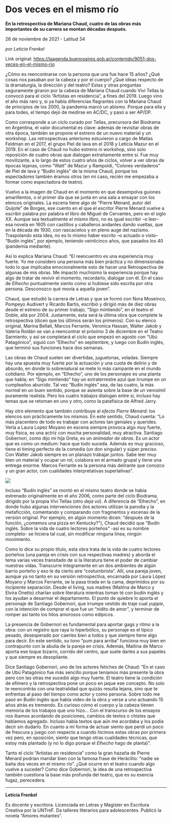 # Dos veces en el mismo río

**En la retrospectiva de Mariana Chaud, cuatro de las obras más importantes de su carrera se montan décadas después.**

26 de noviembre de 2021 - Latitud 34

_por Leticia Frenkel_

Link original: https://laagenda.buenosaires.gob.ar/contenido/9051-dos-veces-en-el-mismo-rio



¿Cómo es reencontrarse con la persona que una fue hace 15 años? ¿Qué cosas nos pasaban por la cabeza y por el cuerpo? ¿Qué ideas respecto de la dramaturgia, la dirección y del teatro? Estas y otras preguntas seguramente giraron por la cabeza de Mariana Chaud cuando Vivi Tellas la convocó para el ciclo “Artistas en residencia”, a fines del 2019. Luego vino el año más raro y, si ya había diferencias flagrantes con la Mariana Chaud de principios de los 2000, la pandemia marcó un abismo. Porque para ella y para todes, el tiempo dejó de medirse en AC/DC, y pasó a ser AP/DP.




Como corresponde a un ciclo curado por Tellas, precursora del Biodrama en Argentina, el valor documental es clave: además de revisitar obras de otra época, también se propone el estreno de un nuevo material y un workshop. Las retrospectivas anteriores estuvieron a cargo de Matías Feldman en el 2017, el grupo Piel de lava en el 2018 y Leticia Mazur en el 2019. En el caso de Chaud no hubo estreno ni workshop, sino solo reposición de cuatro obras que dialogan extrañamente entre sí. Fue muy movilizante, a lo largo de estos cuatro años de ciclos, volver a ver obras de épocas lejanas, como “Watt” de Mazur y Rampoldi, “Colores verdaderos” de Piel de lava y “Budín inglés” de la misma Chaud, porque los espectadores también éramos otros (en mi caso, recién me empezaba a formar como espectadora de teatro).




Vuelvo a la imagen de Chaud en el momento en que desempolva guiones amarillentos, o el primer día que se junta en una sala a ensayar con los elencos originales. La escena tiene algo de “Pierre Menard, autor del Quijote” de Borges, ese cuento en el que el escritor Pierre Menard vuelve a escribir palabra por palabra el libro de Miguel de Cervantes, pero en el siglo XX. Aunque sea textualmente *el mismo* libro, no es igual escribir –o leer– esa novela en 1605 con castillos y caballeros andantes dando vueltas, que en la década de 1930, con rascacielos y en pleno auge del nazismo. Traspolando esta idea, no es lo mismo haber escrito –o actuado o visto– “Budín inglés”, por ejemplo, teniendo veinticinco años, que pasados los 40 (pandemia mediante).




Así lo explica Mariana Chaud: “El reencuentro es una experiencia muy fuerte. Yo me considero una persona más bien práctica y no dimensionaba todo lo que implicaba emocionalmente esto de hacer una Retrospectiva de algunas de mis obras. Me impactó muchísimo la experiencia porque hay algo de tratar de revivir el momento, recordarlo, dialogar con él. En el caso de *Elhecho* puntualmente siento como si hubiese sido escrita por otra persona. Desconozco qué movía a aquella joven”.




Chaud, que estudió la carrera de Letras y que se formó con Nora Moseinco, Pompeyo Audivert y Ricardo Bartís, escribió y dirigió más de diez obras desde el estreno de su primer trabajo, “Sigo mintiendo”, en el teatro el Doble, allá por 2004. Justamente, esta será la última obra que complete la retrospectiva (dicen que los últimos serán los primeros). Con su elenco original, Marina Bellati, Marcos Ferrante, Veronica Hassan, Walter Jakob y Valeria Roldán se van a reencontrar el próximo 3 de diciembre en el Teatro Sarmiento, y así se completará el ciclo que empezó en agosto con “Ubú Patagónico”, siguió con “Elhecho” en septiembre, y luego con Budín inglés, que terminó sus funciones hace dos semanas.




Las obras de Chaud suelen ser divertidas, juguetonas, voladas. Siempre hay una apuesta muy fuerte por la actuación y una cuota de delirio y de absurdo, en donde lo sobrenatural se mete lo más campante en el mundo cotidiano. Por ejemplo, en “Elhecho”, uno de los personajes es una planta que habla; en “Sigo mintiendo” hay un extraterrestre azul que irrumpe en un cumpleaños aburrido. Tal vez “Budín inglés” sea, de las cuatro, la más *normal* en un buen sentido, porque se asienta sobre la base de un verosímil puramente realista. Pero los cuatro trabajos dialogan entre sí, incluso hay temas que se retoman en uno y otro, como la patafísica de Alfred Jarry.




Hay otro elemento que también contribuye al *efecto Pierre Menard*: los elencos son prácticamente los mismos. En este sentido, Chaud cuenta: “Lo más placentero de todo es trabajar con actores tan geniales y querides. Verla a Laura Lopez Moyano en escena siempre provoca algo muy fuerte, muy física, es una actriz con mucha personalidad, muy atractiva. Santiago Gobernori, como dijo mi hija Greta, es un *animador de obras*. Es un actor que es como un medium: hace que todo suceda. Además es muy gracioso, tiene el timing perfecto de la comedia (un don singular) y súper preciso. Con Walter Jakob siempre es un planazo trabajar juntos. Sabe leer muy bien un material y ocupar un rol, colabora en el armado grupal y tiene una entrega enorme. Marcos Ferrante es la persona más delirante que conozco y un gran actor, con cualidades interpretativas superlativas”.




![](https://cdn.feater.me/files/images/117799/df3a88ca-674d-45b5-bf09-fe8ed4061bd3.jpg)




Incluso “Budín inglés” se montó en el mismo teatro donde se había estrenado originalmente en el año 2006, como parte del ciclo Biodrama, dirigido por la propia Vivi Tellas (otro *deja vú*). A diferencia de “Elhecho”, en donde hubo algunas intervenciones (los actores utilizan la parodia y la metaficción, comentando y comparando con fragmentos y escenas de la versión original. Por ejemplo, en algún momento dicen: “después de la función, ¿comemos una pizza en Kentucky?”), Chaud decidió que “Budín inglés. Sobre la vida de cuatro lectores porteños” -así es su nombre completo- se hiciera tal cual, sin modificar ninguna línea, ningún movimiento.




Como lo dice su propio título, esta obra trata de la vida de cuatro lectores porteños (una pareja en crisis con sus respectivas madres) y aborda el tema varias veces transitado de si la literatura tiene el poder de cambiar nuestras vidas. Transcurre íntegramente en un dos ambientes de algún barrio porteño y eso le da cierto aire “costumbrista”. Allí, una pareja joven, aunque ya no tanto en su versión retrospectiva, encarnada por Laura López Moyano y Marcos Ferrante, se la pasa tirada en la cama, deprimidos por su incipiente separación. Desde el living, sus madres (Maitina de Marco y Elvira Onetto) charlan sobre literatura mientras toman té con budín inglés y los ayudan a desarmar el departamento. El punto de quiebre lo aporta el personaje de Santiago Gobernori, que irrumpe vestido de traje cual *yuppie*, con la intención de comprar el que fue un “nidito de amor”, y terminar de romper así tanto los hilos amorosos como edípicos.




La presencia de Gobernori es fundamental para aportar gags y ritmo a la obra: con un registro que raya lo hiperbólico, su personaje es el típico pesado, desesperado por caerles bien a todos y que siempre tiene algo para decir. En este sentido, su tono “pum para arriba” funciona muy bien en contrapunto con la abulia de la pareja en crisis. Además, Maitina de Marco aporta ese toque bizarro, corrido del centro, que suele darles a sus papeles y que siempre es desopilante.




Dice Santiago Gobernori, uno de los actores fetiches de Chaud: “En el caso de Ubú Patagónico fue más sencillo porque teníamos más presente la obra pero con las otras me sucedió algo muy fuerte. El teatro tiene la condición de efímero y la retrospectiva pone un poco en jaque ese concepto. No solo te reencontrás con una teatralidad que quizás resulta lejana, sino que te enfrentas al paso del tiempo como actor y como persona. Sobre todo me pasó en Budín inglés que había video de la obra y verse a uno actuando 15 años atrás es tremendo. Es curioso cómo el cuerpo y la cabeza tienen memoria de los trabajos que uno hizo... Con el transcurso de los ensayos nos íbamos acordando de posiciones, cambios de textos o chistes que habíamos agregado. Incluso había textos que aún me acordaba y los podía decir sin dudarlo. En cuanto a mi forma de actuar siento que perdí un poco de frescura y juego con respecto a cuando hicimos estas obras por primera vez pero, en oposición, siento que tengo otras cualidades técnicas, que estoy más plantado (y no lo digo porque el *Elhecho* hago de planta)”.




Tanto el ciclo “Artistas en residencia” como la gran hazaña de Pierre Menard podrían maridar bien con la famosa frase de Heráclito: “nadie se baña dos veces en el mismo río”. ¿Qué ocurre en el teatro cuando algo vuelve a suceder? Como dice Gobernori, la idea de una retrospectiva también cuestiona la base más profunda del teatro, que es su esencia fugaz, perecedera.




---




**Leticia Frenkel**




Es docente y escritora. Licenciada en Letras y Magíster en Escritura Creativa por la UNTreF. Da talleres literarios para adolescentes. Publicó la novela “Amores mutantes”.



